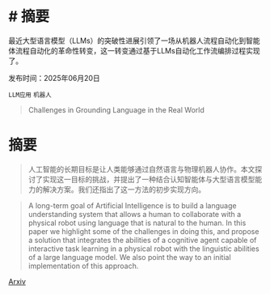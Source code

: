 # # 摘要
最近大型语言模型（LLMs）的突破性进展引领了一场从机器人流程自动化到智能体流程自动化的革命性转变，这一转变通过基于LLMs自动化工作流编排过程实现了。

发布时间：2025年06月20日

`LLM应用` `机器人`

> Challenges in Grounding Language in the Real World

# 摘要

> 人工智能的长期目标是让人类能够通过自然语言与物理机器人协作。本文探讨了实现这一目标的挑战，并提出了一种结合认知智能体与大型语言模型能力的解决方案。我们还指出了这一方法的初步实现方向。

> A long-term goal of Artificial Intelligence is to build a language understanding system that allows a human to collaborate with a physical robot using language that is natural to the human. In this paper we highlight some of the challenges in doing this, and propose a solution that integrates the abilities of a cognitive agent capable of interactive task learning in a physical robot with the linguistic abilities of a large language model. We also point the way to an initial implementation of this approach.

[Arxiv](https://arxiv.org/abs/2506.17375)